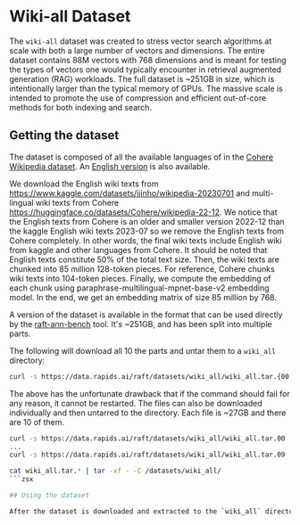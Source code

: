 # Wiki-all Dataset

The `wiki-all` dataset was created to stress vector search algorithms at scale with both a large number of vectors and dimensions. The entire dataset contains 88M vectors with 768 dimensions and is meant for testing the types of vectors one would typically encounter in retrieval augmented generation (RAG) workloads. The full dataset is ~251GB in size, which is intentionally larger than the typical memory of GPUs. The massive scale is intended to promote the use of compression and efficient out-of-core methods for both indexing and search.

## Getting the dataset

The dataset is composed of all the available languages of in the [Cohere Wikipedia dataset](https://huggingface.co/datasets/Cohere/wikipedia-22-12). An [English version]( https://www.kaggle.com/datasets/jjinho/wikipedia-20230701) is also available. 


We download the English wiki texts from https://www.kaggle.com/datasets/jjinho/wikipedia-20230701 and multi-lingual wiki texts from Cohere https://huggingface.co/datasets/Cohere/wikipedia-22-12. We notice that the English texts from Cohere is an older and smaller version 2022-12 than the kaggle English wiki texts 2023-07  so we remove the English texts from Cohere completely. In other words, the final wiki texts include English wiki from kaggle and other languages from Cohere. It should be noted that English texts constitute 50% of the total text size. Then, the wiki texts are chunked into 85 million 128-token pieces. For reference, Cohere chunks wiki texts into 104-token pieces. Finally, we compute the embedding of each chunk using paraphrase-multilingual-mpnet-base-v2 embedding model. In the end, we get an embedding matrix of size 85 million by 768.

A version of the dataset is available in the format that can be used directly by the [raft-ann-bench]() tool. It's ~251GB, and has been split into multiple parts.

The following will download all 10 the parts and untar them to a `wiki_all` directory:
```bash
curl -s https://data.rapids.ai/raft/datasets/wiki_all/wiki_all.tar.{00..9} | tar -xf - -C /datasets/wiki_all/
```

The above has the unfortunate drawback that if the command should fail for any reason, it cannot be restarted. The files can also be downloaded individually and then untarred to the directory. Each file is ~27GB and there are 10 of them.

```bash
curl -s https://data.rapids.ai/raft/datasets/wiki_all/wiki_all.tar.00
...
curl -s https://data.rapids.ai/raft/datasets/wiki_all/wiki_all.tar.09

cat wiki_all.tar.* | tar -xf - -C /datasets/wiki_all/
```zsx

## Using the dataset

After the dataset is downloaded and extracted to the `wiki_all` directory, the files can be used in the benchmarking tool. The dataset name is `wiki_all`, and the benchmarking tool can be used by specifying `--dataset wiki_all` in the scripts. 